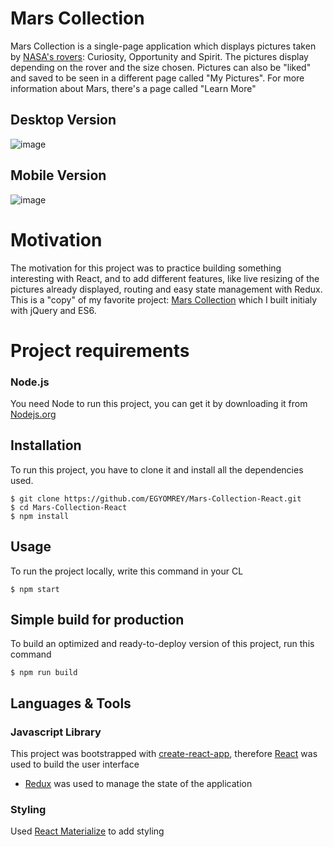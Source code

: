 # Mars Collection
Mars Collection is a single-page application which displays pictures taken by [NASA's rovers](https://en.wikipedia.org/wiki/Mars_rover): Curiosity, Opportunity and Spirit. The pictures display depending on the rover and the size chosen. Pictures can also be "liked" and saved to be seen in a different page called "My Pictures". For more information about Mars, there's a page called "Learn More"

## Desktop Version
 ![image](https://i.imgur.com/1lLy6mN.png)
 
## Mobile Version
 ![image](https://i.imgur.com/fgtUcEH.png)

# Motivation
The motivation for this project was to practice building something interesting with React, and to add different features, like live resizing of the pictures already displayed, routing and easy state management with Redux. This is a "copy" of my favorite project: [Mars Collection](https://egyomrey.github.io/Mars-Collection/build/index.html) which I built initialy with jQuery and ES6. 

# Project requirements

### Node.js
You need Node to run this project, you can get it by downloading it from [Nodejs.org](https://nodejs.org/en/)

## Installation
To run this project, you have to clone it and install all the dependencies used.

    $ git clone https://github.com/EGYOMREY/Mars-Collection-React.git
    $ cd Mars-Collection-React
    $ npm install

## Usage
To run the project locally, write this command in your CL

    $ npm start

## Simple build for production
To build an optimized and ready-to-deploy version of this project, run this command

    $ npm run build

## Languages & Tools

### Javascript Library
This project was bootstrapped with [create-react-app](https://github.com/facebook/create-react-app), therefore [React](https://reactjs.org/) was used to build the user interface
* [Redux](https://redux.js.org/) was used to manage the state of the application

### Styling
Used [React Materialize](https://react-materialize.github.io) to add styling


